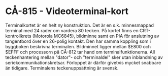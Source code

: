 # CÅ-815 - Videoterminal-kort
Terminalkortet är en helt ny konstruktion. Det är en s.k. minnesmappad terminal med 24 rader om vardera 80 tecken. På kortet finns en CRT-kontrollkrets (Motorola MC6845), bildminne samt en PIA för anslutning av tangentbord över en 26-polig kontakt. Den har samma koppling som i byggboken beskrivna terminalen. Bildminnet ligger mellan $E800 och $EFFF och processorn på CÅ-812 tar hand om terminalfunktionerna. All teckenhantering mellan "dator"- och "terminaldel" sker utan inblandning av seriekommunikationskretsar. Förloppet är därför givetvis mycket snabbare än tidigare. Terminalens teckenuppsättning är svensk.